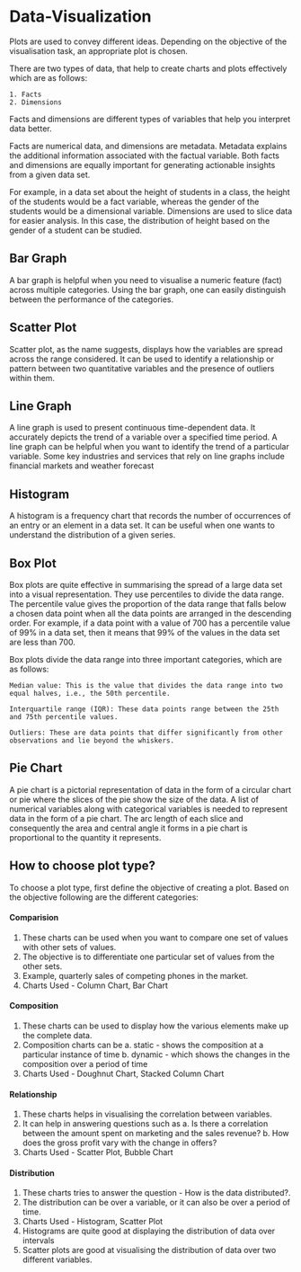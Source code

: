 # Data-Visualization

  Plots are used to convey different ideas. Depending on the objective of the visualisation task, an appropriate plot is chosen. 
   
  There are two types of data, that help to create charts and plots effectively which are as follows:
  
    1. Facts
    2. Dimensions

  Facts and dimensions are different types of variables that help you interpret data better. 
  
Facts are numerical data, and dimensions are metadata. Metadata explains the additional information associated with the factual variable. Both facts and dimensions are equally important for generating actionable insights from a given data set. 

For example, in a data set about the height of students in a class, the height of the students would be a fact variable, whereas the gender of the students would be a dimensional variable. Dimensions are used to slice data for easier analysis. In this case, the distribution of height based on the gender of a student can be studied.

## Bar Graph

   A bar graph is helpful when you need to visualise a numeric feature (fact) across multiple categories. Using the bar graph, one can easily distinguish between the performance of the categories.
  
 ## Scatter Plot
 
 Scatter plot, as the name suggests, displays how the variables are spread across the range considered. It can be used to identify a relationship or pattern between two quantitative variables and the presence of outliers within them.
 
 ## Line Graph
 
 A line graph is used to present continuous time-dependent data. It accurately depicts the trend of a variable over a specified time period. A line graph can be helpful when you want to identify the trend of a particular variable. Some key industries and services that rely on line graphs include financial markets and weather forecast
 
 ## Histogram
 
 A histogram is a frequency chart that records the number of occurrences of an entry or an element in a data set. It can be useful when one wants to understand the distribution of a given series. 
 
 ## Box Plot
 
 Box plots are quite effective in summarising the spread of a large data set into a visual representation. They use percentiles to divide the data range. 
The percentile value gives the proportion of the data range that falls below a chosen data point when all the data points are arranged in the descending order. For example, if a data point with a value of 700 has a percentile value of 99% in a data set, then it means that 99% of the values in the data set are less than 700.

Box plots divide the data range into three important categories, which are as follows:

    Median value: This is the value that divides the data range into two equal halves, i.e., the 50th percentile.
    
    Interquartile range (IQR): These data points range between the 25th and 75th percentile values.
    
    Outliers: These are data points that differ significantly from other observations and lie beyond the whiskers.
    
 ## Pie Chart 
 
 A pie chart is a pictorial representation of data in the form of a circular chart or pie where the slices of the pie show the size of the data. A list of numerical variables along with categorical variables is needed to represent data in the form of a pie chart. The arc length of each slice and consequently the area and central angle it forms in a pie chart is proportional to the quantity it represents.
    
 ## How to choose plot type? 
 
 To choose a plot type, first define the objective of creating a plot. Based on the objective following are the different categories: 
 
 #### Comparision
 
   1. These charts can be used when you want to compare one set of values with other sets of values. 
   2. The objective is to differentiate one particular set of values from the other sets. 
   3. Example, quarterly sales of competing phones in the market.
   4. Charts Used - Column Chart, Bar Chart 
   
 #### Composition
 
   1. These charts can be used to display how the various elements make up the complete data. 
   2. Composition charts can be 
          a. static - shows the composition at a particular instance of time 
          b. dynamic - which shows the changes in the composition over a period of time    
   3. Charts Used - Doughnut Chart, Stacked Column Chart 
   
 #### Relationship
 
  1. These charts helps in visualising the correlation between variables. 
  2. It can help in answering questions such as 
        a. Is there a correlation between the amount spent on marketing and the sales revenue? 
        b. How does the gross profit vary with the change in offers?
   3. Charts Used - Scatter Plot, Bubble Chart
   
 #### Distribution
 
  1. These charts tries to answer the question - How is the data distributed?. 
  2. The distribution can be over a variable, or it can also be over a period of time. 
  3. Charts Used - Histogram, Scatter Plot
  4. Histograms are quite good at displaying the distribution of data over intervals 
  5. Scatter plots are good at visualising the distribution of data over two different variables.

   
   
